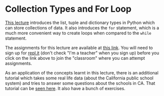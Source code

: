 # Collection Types and For Loop

[This lecture](https://github.com/amangup/coding-bootcamp/blob/master/lecture5/collections_forloop.md) introduces the list, tuple and dictionary types in Python which can store collections of data. It also introduces the `for` statement, which is a much more convenient way to create loops when compared to the `while` statement.

The assignments for this lecture are available at [this link](https://repl.it/data/classrooms/share/b28a63a06e4074b2ba4689ce90178383). You will need to sign up for [repl.it](https://repl.it) (don't check "I'm a teacher" when you sign up) before you click on the link above to join the "classroom" where you can attempt assignments.

As an application of the concepts learnt in this lecture, there is an additional tutorial which takes some real life data (about the California public school system) and tries to answer some questions about the schools in CA. That tutorial can be [seen here](https://github.com/amangup/coding-bootcamp/blob/master/lecture5/data_analysis.md). It also have a bunch of exercises.

